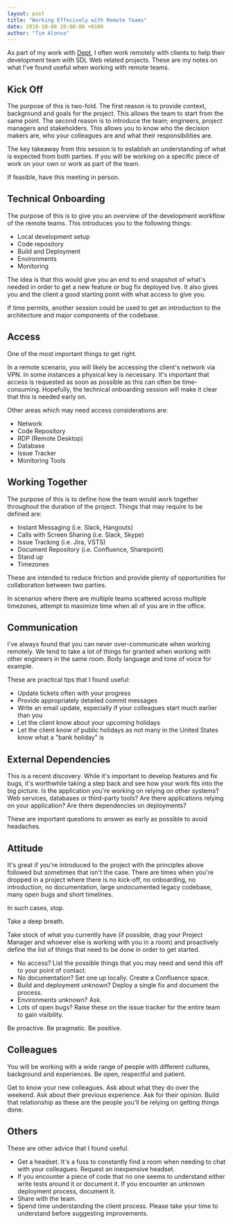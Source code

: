 ```yaml
---
layout: post
title: "Working Effecively with Remote Teams"
date: 2018-10-08 20:00:00 +0100
author: "Tim Alonso"
---
```


As part of my work with [Dept](https://www.deptagency.com/en-gb/), I often work remotely with clients to help their development team with SDL Web related projects. These are my notes on what I've found useful when working with remote teams.

## Kick Off

The purpose of this is two-fold. The first reason is to provide context, background and goals for the project. This allows the team to start from the same point. The second reason is to introduce the team; engineers, project managers and stakeholders. This allows you to know who the decision makers are, who your colleagues are and what their responsibilities are.

The key takeaway from this session is to establish an understanding of what is expected from both parties. If you will be working on a specific piece of work on your own or work as part of the team.

If feasible, have this meeting in person.

## Technical Onboarding

The purpose of this is to give you an overview of the development workflow of the remote teams. This introduces you to the following things:

* Local development setup
* Code repository
* Build and Deployment
* Environments
* Monitoring

The idea is that this would give you an end to end snapshot of what's needed in order to get a new feature or bug fix deployed live. It also gives you and the client a good starting point with what access to give you.

If time permits, another session could be used to get an introduction to the architecture and major components of the codebase.

## Access

One of the most important things to get right.

In a remote scenario, you will likely be accessing the client's network via VPN. In some instances a physical key is necessary. It's important that access is requested as soon as possible as this can often be time-consuming. Hopefully, the technical onboarding session will make it clear that this is needed early on.

Other areas which may need access considerations are:

* Network
* Code Repository
* RDP (Remote Desktop)
* Database
* Issue Tracker
* Monitoring Tools

## Working Together

The purpose of this is to define how the team would work together throughout the duration of the project. Things that may require to be defined are:

* Instant Messaging (i.e. Slack, Hangouts)
* Calls with Screen Sharing (i.e. Slack, Skype)
* Issue Tracking (i.e. Jira, VSTS)
* Document Repository (i.e. Confluence, Sharepoint)
* Stand up
* Timezones

These are intended to reduce friction and provide plenty of opportunities for collaboration between two parties.

In scenarios where there are multiple teams scattered across multiple timezones, attempt to maximize time when all of you are in the office.

## Communication

I've always found that you can never over-communicate when working remotely. We tend to take a lot of things for granted when working with other engineers in the same room. Body language and tone of voice for example.

These are practical tips that I found useful:

* Update tickets often with your progress
* Provide appropriately detailed commit messages
* Write an email update, especially if your colleagues start much earlier than you
* Let the client know about your upcoming holidays
* Let the client know of public holidays as not many in the United States know what a "bank holiday" is

## External Dependencies

This is a recent discovery. While it's important to develop features and fix bugs, it's worthwhile taking a step back and see how your work fits into the big picture. Is the application you're working on relying on other systems? Web services, databases or third-party tools? Are there applications relying on your application? Are there dependencies on deployments?

These are important questions to answer as early as possible to avoid headaches.

## Attitude

It's great if you're introduced to the project with the principles above followed but sometimes that isn't the case. There are times when you're dropped in a project where there is no kick-off, no onboarding, no introduction, no documentation, large undocumented legacy codebase, many open bugs and short timelines.

In such cases, stop.

Take a deep breath.

Take stock of what you currently have (if possible, drag your Project Manager and whoever else is working with you in a room) and proactively define the list of things that need to be done in order to get started.

* No access? List the possible things that you may need and send this off to your point of contact.
* No documentation? Set one up locally. Create a Confluence space.
* Build and deployment unknown? Deploy a single fix and document the process.
* Environments unknown? Ask.
* Lots of open bugs? Raise these on the issue tracker for the entire team to gain visibility.

Be proactive. Be pragmatic. Be positive.

## Colleagues

You will be working with a wide range of people with different cultures, background and experiences. Be open, respectful and patient.

Get to know your new colleagues. Ask about what they do over the weekend. Ask about their previous experience. Ask for their opinion. Build that relationship as these are the people you'll be relying on getting things done.

## Others

These are other advice that I found useful.

* Get a headset. It's a fuss to constantly find a room when needing to chat with your colleagues. Request an inexpensive headset.
* If you encounter a piece of code that no one seems to understand either write tests around it or document it. If you encounter an unknown deployment process, document it.
* Share with the team.
* Spend time understanding the client process. Please take your time to understand before suggesting improvements.